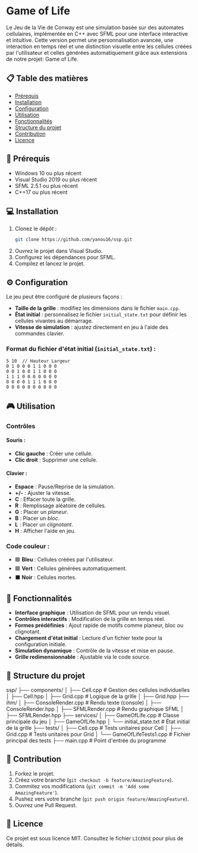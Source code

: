 # Game of Life
Le Jeu de la Vie de Conway est une simulation basée sur des automates cellulaires, implémentée en C++ avec SFML pour une interface interactive et intuitive. Cette version permet une personnalisation avancée, une interaction en temps réel et une distinction visuelle entre les cellules créées par l'utilisateur et celles générées automatiquement grâce aux extensions de notre projet: Game of Life.

## 📋 Table des matières
- [Prérequis](#prérequis)
- [Installation](#installation)
- [Configuration](#configuration)
- [Utilisation](#utilisation)
- [Fonctionnalités](#fonctionnalités)
- [Structure du projet](#structure-du-projet)
- [Contribution](#contribution)
- [Licence](#licence)

## 🔧 Prérequis
- Windows 10 ou plus récent
- Visual Studio 2019 ou plus récent
- SFML 2.5.1 ou plus récent
- C++17 ou plus récent

## 💻 Installation
1. Clonez le dépôt :
   ```bash
   git clone https://github.com/yanou16/ssp.git
   ```
2. Ouvrez le projet dans Visual Studio.
3. Configurez les dépendances pour SFML.
4. Compilez et lancez le projet.

## ⚙️ Configuration
Le jeu peut être configuré de plusieurs façons :

- **Taille de la grille** : modifiez les dimensions dans le fichier `main.cpp`.
- **État initial** : personnalisez le fichier `initial_state.txt` pour définir les cellules vivantes au démarrage.
- **Vitesse de simulation** : ajustez directement en jeu à l'aide des commandes clavier.

### Format du fichier d'état initial (`initial_state.txt`) :
```
5 10  // Hauteur Largeur
0 1 0 0 0 1 1 0 0 0
0 0 1 0 0 1 1 0 0 0
1 1 1 0 0 0 0 0 0 0
0 0 0 0 1 1 1 0 0 0
0 0 0 0 0 0 0 0 0 0
```

## 🎮 Utilisation

### Contrôles

#### Souris :
- **Clic gauche** : Créer une cellule.
- **Clic droit** : Supprimer une cellule.

#### Clavier :
- **Espace** : Pause/Reprise de la simulation.
- **+/-** : Ajuster la vitesse.
- **C** : Effacer toute la grille.
- **R** : Remplissage aléatoire de cellules.
- **G** : Placer un *planeur*.
- **B** : Placer un *bloc*.
- **L** : Placer un *clignotant*.
- **H** : Afficher l'aide en jeu.

### Code couleur :
- 🟦 **Bleu** : Cellules créées par l'utilisateur.
- 🟩 **Vert** : Cellules générées automatiquement.
- ⬛ **Noir** : Cellules mortes.

## 🌟 Fonctionnalités

- **Interface graphique** : Utilisation de SFML pour un rendu visuel.
- **Contrôles interactifs** : Modification de la grille en temps réel.
- **Formes prédéfinies** : Ajout rapide de motifs comme planeur, bloc ou clignotant.
- **Chargement d'état initial** : Lecture d'un fichier texte pour la configuration initiale.
- **Simulation dynamique** : Contrôle de la vitesse et mise en pause.
- **Grille redimensionnable** : Ajustable via le code source.

## 📁 Structure du projet


ssp/
├── components/
│   ├── Cell.cpp        # Gestion des cellules individuelles
│   ├── Cell.hpp
│   ├── Grid.cpp        # Logique de la grille
│   ├── Grid.hpp
├── ihm/
│   ├── ConsoleRender.cpp # Rendu texte (console)
│   ├── ConsoleRender.hpp
│   ├── SFMLRender.cpp    # Rendu graphique SFML
│   ├── SFMLRender.hpp
├── services/
│   ├── GameOfLife.cpp    # Classe principale du jeu
│   ├── GameOfLife.hpp
│   └── initial_state.txt # État initial de la grille
├── tests/
│   ├── Cell.cpp           # Tests unitaires pour Cell
│   ├── Grid.cpp           # Tests unitaires pour Grid
│   └── GameOfLifeTests1.cpp # Fichier principal des tests
├── main.cpp              # Point d'entrée du programme


## 🤝 Contribution

1. Forkez le projet.
2. Créez votre branche (`git checkout -b feature/AmazingFeature`).
3. Commitez vos modifications (`git commit -m 'Add some AmazingFeature'`).
4. Pushez vers votre branche (`git push origin feature/AmazingFeature`).
5. Ouvrez une Pull Request.

## 📝 Licence

Ce projet est sous licence MIT. Consultez le fichier `LICENSE` pour plus de détails.

